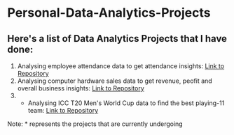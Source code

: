 # Personal-Data-Analytics-Projects

## Here's a list of Data Analytics Projects that I have done:

1) Analysing employee attendance data to get attendance insights: [Link to Repository](https://github.com/yashdoshi247/HR-Attendance-Analytics)
2) Analysing computer hardware sales data to get revenue, peofit and overall business insights: [Link to Repository](https://github.com/yashdoshi247/Sales-Insights-Data-Analysis)
3) * Analysing ICC T20 Men's World Cup data to find the best playing-11 team: [Link to Repository](https://github.com/yashdoshi247/Cricket-Analytics)


Note: * represents the projects that are currently undergoing

